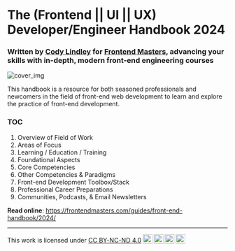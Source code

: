 # The (Frontend || UI || UX) Developer/Engineer Handbook 2024

### Written by [Cody Lindley](http://codylindley.com/) for [Frontend Masters](https://frontendmasters.com/?utm_source=guides&utm_medium=github&utm_campaign=feh2024), advancing your skills with in-depth, modern front-end engineering courses

![cover_img](https://github.com/FrontendMasters/front-end-handbook-2024/assets/132276541/6cd39edd-a737-4844-8708-876d1f0e6a91)

This handbook is a resource for both seasoned professionals and newcomers in the field of front-end web development to learn and explore the practice of front-end development.

### TOC

1. Overview of Field of Work
2. Areas of Focus
3. Learning / Education / Training
4. Foundational Aspects
5. Core Competencies
6. Other Competencies & Paradigms
7. Front-end Development Toolbox/Stack
8. Professional Career Preparations
9. Communities, Podcasts, & Email Newsletters

**Read online**: https://frontendmasters.com/guides/front-end-handbook/2024/

---

<p xmlns:cc="http://creativecommons.org/ns#" >This work is licensed under <a href="http://creativecommons.org/licenses/by-nc-nd/4.0/?ref=chooser-v1" target="_blank" rel="license noopener noreferrer" style="display:inline-block;">CC BY-NC-ND 4.0<img style="height:22px!important;margin-left:3px;vertical-align:text-bottom;" src="https://mirrors.creativecommons.org/presskit/icons/cc.svg?ref=chooser-v1"><img style="height:22px!important;margin-left:3px;vertical-align:text-bottom;" src="https://mirrors.creativecommons.org/presskit/icons/by.svg?ref=chooser-v1"><img style="height:22px!important;margin-left:3px;vertical-align:text-bottom;" src="https://mirrors.creativecommons.org/presskit/icons/nc.svg?ref=chooser-v1"><img style="height:22px!important;margin-left:3px;vertical-align:text-bottom;" src="https://mirrors.creativecommons.org/presskit/icons/nd.svg?ref=chooser-v1"></a></p>
